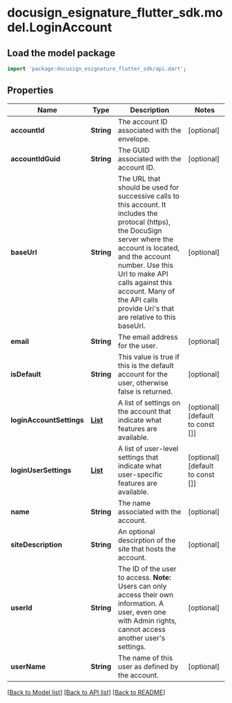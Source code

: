 # docusign_esignature_flutter_sdk.model.LoginAccount

## Load the model package
```dart
import 'package:docusign_esignature_flutter_sdk/api.dart';
```

## Properties
Name | Type | Description | Notes
------------ | ------------- | ------------- | -------------
**accountId** | **String** | The account ID associated with the envelope. | [optional] 
**accountIdGuid** | **String** | The GUID associated with the account ID. | [optional] 
**baseUrl** | **String** | The URL that should be used for successive calls to this account. It includes the protocal (https), the DocuSign server where the account is located, and the account number. Use this Url to make API calls against this account. Many of the API calls provide Uri's that are relative to this baseUrl. | [optional] 
**email** | **String** | The email address for the user. | [optional] 
**isDefault** | **String** | This value is true if this is the default account for the user, otherwise false is returned. | [optional] 
**loginAccountSettings** | [**List<NameValue>**](NameValue.md) | A list of settings on the account that indicate what features are available. | [optional] [default to const []]
**loginUserSettings** | [**List<NameValue>**](NameValue.md) | A list of user-level settings that indicate what user-specific features are available. | [optional] [default to const []]
**name** | **String** | The name associated with the account. | [optional] 
**siteDescription** | **String** | An optional descirption of the site that hosts the account. | [optional] 
**userId** | **String** | The ID of the user to access.  **Note:** Users can only access their own information. A user, even one with Admin rights, cannot access another user's settings. | [optional] 
**userName** | **String** | The name of this user as defined by the account. | [optional] 

[[Back to Model list]](../README.md#documentation-for-models) [[Back to API list]](../README.md#documentation-for-api-endpoints) [[Back to README]](../README.md)


